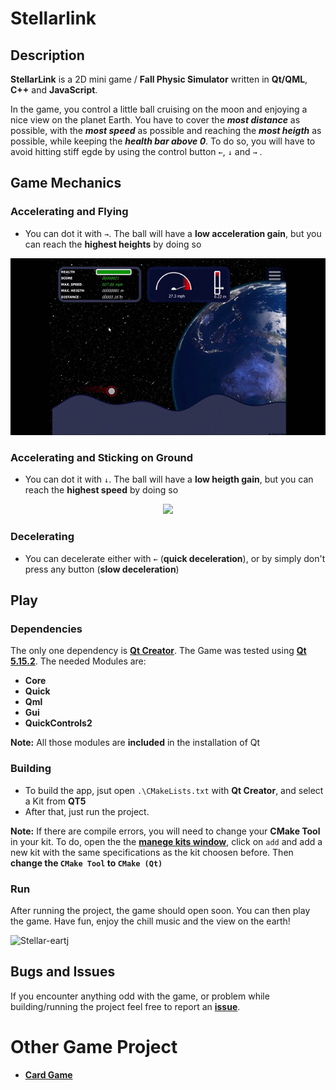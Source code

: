 # Stellarlink

## Description

**StellarLink** is a 2D mini game / **Fall Physic Simulator** written in **Qt/QML**, **C++** and **JavaScript**.

In the game, you control a little ball cruising on the moon and enjoying a nice view on the planet Earth. You have to cover the ***most distance*** as possible, with the ***most speed*** as possible and reaching the ***most heigth*** as possible, while keeping the ***health bar above 0***. To do so, you will have to avoid hitting stiff egde by using the control button `←`, `↓` and `→` . 

## Game Mechanics

### Accelerating and Flying

- You can dot it with `→`. The ball will have a **low acceleration gain**, but you can reach the **highest heights** by doing so

<p align="center">
  <img src="https://github.com/JosephBisso/Stellarlink/blob/main/.github/gif/Stellar_accelerating.gif">
</p>

### Accelerating and Sticking on Ground

- You can dot it with `↓`. The ball will have a **low heigth gain**, but you can reach the **highest speed** by doing so

<p align="center">
  <img src="https://github.com/JosephBisso/Stellarlink/blob/main/.github/gif/Stellar_decelerating.gif">
</p>

### Decelerating

- You can decelerate either with `←` (**quick deceleration**), or by simply don't press any button (**slow deceleration**)

## Play

### Dependencies

The only one dependency is [**Qt Creator**](https://www.qt.io/download). The Game was tested using [**Qt 5.15.2**](https://www.qt.io/blog/qt-5.15.2-released). The needed Modules are:
- **Core**
- **Quick**
- **Qml**
- **Gui**
- **QuickControls2**

**Note:** All those modules are **included** in the installation of Qt

### Building

- To build the app, jsut open ``.\CMakeLists.txt`` with **Qt Creator**, and select a Kit from **QT5**
- After that, just run the project.

**Note:** If there are compile errors, you will need to change your **CMake Tool** in your kit. To do, open the the [**manege kits window**](https://doc.qt.io/qtcreator/creator-configuring-projects.html), click on ``add`` and add a new kit with the same specifications as the kit choosen before. Then **change the ``CMake Tool`` to ``CMake (Qt)``**

### Run

After running the project, the game should open soon. You can then play the game. Have fun, enjoy the chill music and the view on the earth!

![Stellar-eartj](https://github.com/JosephBisso/Stellarlink/blob/main/.github/gif/Stellar_earth.gif "view on earth")

## Bugs and Issues

If you encounter anything odd with the game, or problem while building/running the project feel free to report an [**issue**](https://github.com/JosephBisso/Stellarlink/issues).

# Other Game Project

- [**Card Game**](https://github.com/JosephBisso/Cardgame)
